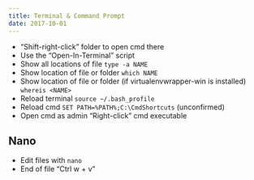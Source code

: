 ```yaml
---
title: Terminal & Command Prompt
date: 2017-10-01
---
```


- <i class="fa fa-windows"></i> “Shift-right-click” folder to open cmd there
- <i class="fa fa-apple"></i> Use the “Open-In-Terminal” script
- <i class="fa fa-apple"></i> Show all locations of file `type -a NAME`
- <i class="fa fa-apple"></i> Show location of file or folder `which NAME`
- <i class="fa fa-windows"></i> Show location of file or folder (if virtualenvwrapper-win is installed) `whereis <NAME>`
- <i class="fa fa-apple"></i> Reload terminal `source ~/.bash_profile`
- <i class="fa fa-windows"></i> Reload cmd `SET PATH=%PATH%;C:\CmdShortcuts` (unconfirmed)
- <i class="fa fa-windows"></i> Open cmd as admin “Right-click” cmd executable


## Nano

- Edit files with `nano`
- End of file “Ctrl w + v”
